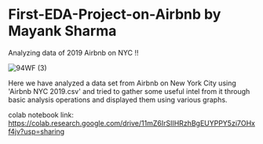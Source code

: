 # First-EDA-Project-on-Airbnb by Mayank Sharma
Analyzing data of 2019 Airbnb on NYC !!

![94WF (3)](https://user-images.githubusercontent.com/85400805/196157749-933033b0-f40a-4b10-9c4d-5c21714ebaba.gif)



Here we have analyzed a data set from Airbnb on New York City using 'Airbnb NYC 2019.csv' and tried to gather some useful intel from it through basic analysis operations and displayed them using various graphs.


colab notebook link: https://colab.research.google.com/drive/11mZ6IrSIIHRzhBgEUYPPY5zi7OHxf4jv?usp=sharing

